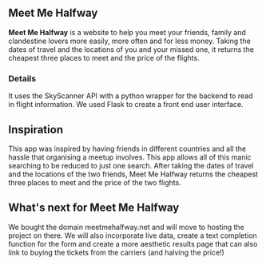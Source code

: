 ## Meet Me Halfway

**Meet Me Halfway** is a website to help you meet your friends, family and clandestine lovers more easily, more often and for less money. Taking the dates of travel and the locations of you and your missed one, it returns the cheapest three places to meet and the price of the flights.

### Details

It uses the SkyScanner API with a python wrapper for the backend to read in flight information. We used Flask to create a front end user interface.

## Inspiration
This app was inspired by having friends in different countries and all the hassle that organising a meetup involves. This app allows all of this manic searching to be reduced to just one search. After taking the dates of travel and the locations of the two friends, Meet Me Halfway returns the cheapest three places to meet and the price of the two flights.

## What's next for Meet Me Halfway
We bought the domain meetmehalfway.net and will move to hosting the project on there. We will also incorporate live data, create a text completion function for the form and create a more aesthetic results page that can also link to buying the tickets from the carriers (and halving the price!)
